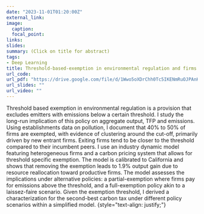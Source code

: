 ```yaml
---
date: "2023-11-01T01:20:00Z"
external_link: 
image:
  caption: 
  focal_point: 
links:
slides: 
summary: (Click on title for abstract)
tags:
- Deep Learning
title: Threshold-based-exemption in environmental regulation and firms dynamics (JMP)
url_code: 
url_pdf: "https://drive.google.com/file/d/1Wwo5oXDrChh0Tc5IKENmRuOJPAnKtYbR/view?usp=sharing"
url_slides: ""
url_video: ""
---
```


 Threshold based exemption in environmental regulation is a provision that excludes emitters with emissions below a certain threshold.  I study the long-run implication of this policy on aggregate output, TFP and emissions. Using establishments data on pollution, I document that 40% to 50% of firms are exempted, with evidence of clustering around the cut-off, primarily driven by new entrant firms. Exiting firms tend to be closer to the threshold compared to their incumbent peers. I use an industry dynamic model featuring heterogeneous firms and a carbon pricing system that allows for threshold specific exemption. The model is calibrated to California and shows that removing the exemption leads to 1.9% output gain due to resource reallocation toward productive firms. The model assesses the implications under alternative policies: a partial-exemption where firms pay for emissions above the threshold, and a full-exemption policy akin to a laissez-faire scenario.  Given the exemption threshold, I derived a characterization for the second-best carbon tax under different policy scenarios within a simplified model.
{style="text-align: justify;"}

